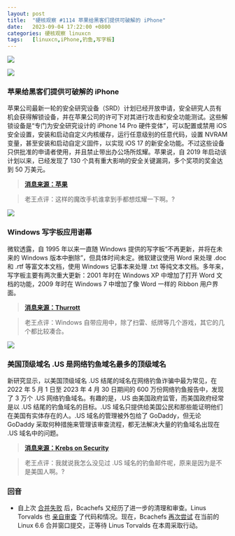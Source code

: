 ```yaml
---
layout: post
title:	"硬核观察 #1114 苹果给黑客们提供可破解的 iPhone"
date:	2023-09-04 17:22:00 +0800 
categories:	硬核观察 linuxcn 
tags:	[linuxcn,iPhone,钓鱼,写字板]
---
```



![](/Asserts/Images//attachment/album/202309/04/172119n6fh1mq2hgnqyenz.jpg)


![](/Asserts/Images//attachment/album/202309/04/172131cmb5f2phvpb911ad.jpg)


### 苹果给黑客们提供可破解的 iPhone


苹果公司最新一轮的安全研究设备（SRD）计划已经开放申请，安全研究人员有机会获得解锁设备，并在苹果公司的许可下对其进行攻击和安全功能测试。这些解锁设备是“专门为安全研究设计的 iPhone 14 Pro 硬件变体”，可以配置或禁用 iOS 安全设置，安装和启动自定义内核缓存，运行任意级别的任意代码，设置 NVRAM 变量，甚至安装和启动自定义固件，以实现 iOS 17 的新安全功能。不过这些设备只供批准的申请者使用，并且禁止带出办公场所炫耀。苹果说，自 2019 年启动该计划以来，已经发现了 130 个具有重大影响的安全关键漏洞，多个奖项的奖金达到 50 万美元。



> 
> **[消息来源：苹果](https://security.apple.com/blog/security-research-device-program-2024/)**
> 
> 
> 



> 
> 老王点评：这样的魔改手机谁拿到手都想炫耀一下啊。?
> 
> 
> 


![](/Asserts/Images//attachment/album/202309/04/172142wjtl9x54jn3yjyy2.jpg)


### Windows 写字板应用谢幕


微软透露，自 1995 年以来一直随 Windows 提供的写字板“不再更新，并将在未来的 Windows 版本中删除”，但具体时间未定。微软建议使用 Word 来处理 .doc 和 .rtf 等富文本文档，使用 Windows 记事本来处理 .txt 等纯文本文档。多年来，写字板主要有两次重大更新：2001 年时在 Windows XP 中增加了打开 Word 文档的功能，2009 年时在 Windows 7 中增加了像 Word 一样的 Ribbon 用户界面。



> 
> **[消息来源：Thurrott](https://www.thurrott.com/windows/windows-11/288088/rip-wordpad)**
> 
> 
> 



> 
> 老王点评：Windows 自带应用中，除了扫雷、纸牌等几个游戏，其它的几个都比较凑合。
> 
> 
> 


![](/Asserts/Images//attachment/album/202309/04/172155assgyyw03zsnwnoa.jpg)


### 美国顶级域名 .US 是网络钓鱼域名最多的顶级域名


新研究显示，以美国顶级域名 .US 结尾的域名在网络钓鱼诈骗中最为常见，在 2022 年 5 月 1 日至 2023 年 4 月 30 日期间的 600 万份网络钓鱼报告中，发现了 3 万个 .US 网络钓鱼域名。有趣的是，.US 由美国政府监管，而美国政府经常是以 .US 结尾的钓鱼域名的目标。.US 域名只提供给美国公民和那些能证明他们在美国有实体存在的人。.US 域名的管理被外包给了 GoDaddy，但无论 GoDaddy 采取何种措施来管理该审查流程，都无法解决大量的钓鱼域名出现在 .US 域名中的问题。



> 
> **[消息来源：Krebs on Security](https://krebsonsecurity.com/2023/09/why-is-us-being-used-to-phish-so-many-of-us/)**
> 
> 
> 



> 
> 老王点评：我就说我怎么没见过 .US 域名的钓鱼邮件呢，原来是因为是不是美国人啊。?
> 
> 
> 


### 回音


* 自上次 [合并失败](/article-15989-1.html) 后，Bcachefs 又经历了进一步的清理和审查。Linus Torvalds 也 [亲自审查](/article-16087-1.html) 了代码和情况。现在，Bcachefs [再次尝试](https://www.phoronix.com/news/Bcachefs-For-Linux-6.6-PR) 在当前的 Linux 6.6 合并窗口提交，正等待 Linus Torvalds 在本周采取行动。
